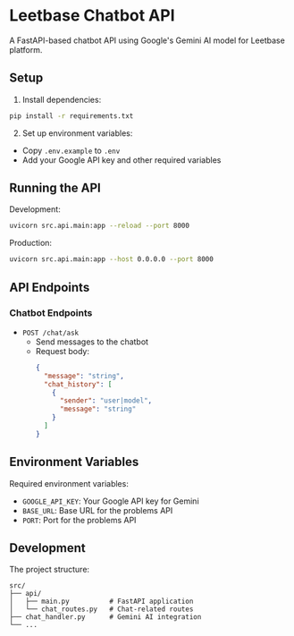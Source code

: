 # Leetbase Chatbot API

A FastAPI-based chatbot API using Google's Gemini AI model for Leetbase platform.

## Setup

1. Install dependencies:

```bash
pip install -r requirements.txt
```

2. Set up environment variables:

- Copy `.env.example` to `.env`
- Add your Google API key and other required variables

## Running the API

Development:

```bash
uvicorn src.api.main:app --reload --port 8000
```

Production:

```bash
uvicorn src.api.main:app --host 0.0.0.0 --port 8000
```

## API Endpoints

### Chatbot Endpoints

- `POST /chat/ask`
  - Send messages to the chatbot
  - Request body:
    ```json
    {
      "message": "string",
      "chat_history": [
        {
          "sender": "user|model",
          "message": "string"
        }
      ]
    }
    ```

## Environment Variables

Required environment variables:

- `GOOGLE_API_KEY`: Your Google API key for Gemini
- `BASE_URL`: Base URL for the problems API
- `PORT`: Port for the problems API

## Development

The project structure:

```
src/
├── api/
│   ├── main.py          # FastAPI application
│   └── chat_routes.py   # Chat-related routes
├── chat_handler.py      # Gemini AI integration
└── ...
```
